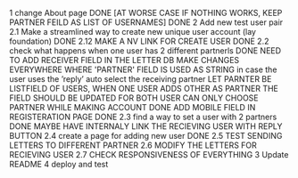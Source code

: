 1 change About page DONE
[AT WORSE CASE IF NOTHING WORKS, KEEP PARTNER FEILD AS LIST OF USERNAMES] DONE
2 Add new test user pair
2.1 Make a streamlined way to create new unique user account (lay foundation) DONE
2.12 MAKE A NV LINK FOR CREATE USER DONE
2.2 check what happens when one user has 2 different partnerls DONE
    NEED TO ADD RECEIVER FIELD IN THE LETTER DB 
    MAKE CHANGES EVERYWHERE WHERE 'PARTNER' FIELD IS USED AS STRING
    in case the user uses the ’reply’ auto select the receiving partner
    LET PARNTER BE LISTFIELD OF USERS, WHEN ONE USER ADDS OTHER AS PARTNER THE FIELD SHOULD BE UPDATED FOR BOTH
    USER CAN ONLY CHOOSE PARTNER WHILE MAKING ACCOUNT DONE
    ADD MOBILE FIELD IN REGISTERATION PAGE   DONE
2.3 find a way to set a user with 2 partners  DONE
    MAYBE HAVE INTERNALY LINK THE RECIEVING USER WITH REPLY BUTTON
2.4 create a page for adding new user DONE
2.5 TEST SENDING LETTERS TO DIFFERENT PARTNER
2.6 MODIFY THE LETTERS FOR RECIEVING USER 
2.7 CHECK RESPONSIVENESS OF EVERYTHING
3 Update README
4    deploy and test
